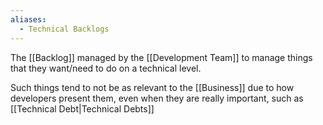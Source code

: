 ```yaml
---
aliases:
  - Technical Backlogs
---
```


The [[Backlog]] managed by the [[Development Team]] to manage things that they want/need to do on a technical level.

Such things tend to not be as relevant to the [[Business]] due to how developers present them, even when they are really important, such as [[Technical Debt|Technical Debts]]
